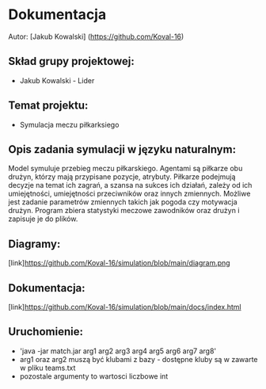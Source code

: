 # Dokumentacja
Autor: [Jakub Kowalski] (https://github.com/Koval-16)

## Skład grupy projektowej:
- Jakub Kowalski - Lider

## Temat projektu:
- Symulacja meczu piłkarksiego

## Opis zadania symulacji w języku naturalnym:
Model symuluje przebieg meczu piłkarskiego. Agentami są piłkarze obu drużyn, którzy mają przypisane pozycje, atrybuty.
Piłkarze podejmują decyzje na temat ich zagrań, a szansa na sukces ich działań, zależy od ich umiejętności,
umiejętności przeciwników oraz innych zmiennych. Możliwe jest zadanie parametrów zmiennych takich jak pogoda czy 
motywacja drużyn. Program zbiera statystyki meczowe zawodników oraz drużyn i zapisuje je do plików.

## Diagramy:
[link]https://github.com/Koval-16/simulation/blob/main/diagram.png

## Dokumentacja:
[link]https://github.com/Koval-16/simulation/blob/main/docs/index.html

## Uruchomienie:
- 'java -jar match.jar arg1 arg2 arg3 arg4 arg5 arg6 arg7 arg8'
- arg1 oraz arg2 muszą być klubami z bazy - dostępne kluby są w zawarte w pliku teams.txt
- pozostale argumenty to wartosci liczbowe int

